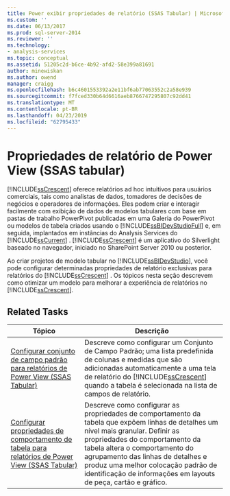 ```yaml
---
title: Power exibir propriedades de relatório (SSAS Tabular) | Microsoft Docs
ms.custom: ''
ms.date: 06/13/2017
ms.prod: sql-server-2014
ms.reviewer: ''
ms.technology:
- analysis-services
ms.topic: conceptual
ms.assetid: 51205c2d-b6ce-4b92-afd2-58e399a81691
author: minewiskan
ms.author: owend
manager: craigg
ms.openlocfilehash: b6c4601553392a2e11bf6ab77063552c2a58e939
ms.sourcegitcommit: f7fced330b64d6616aeb8766747295807c92dd41
ms.translationtype: MT
ms.contentlocale: pt-BR
ms.lasthandoff: 04/23/2019
ms.locfileid: "62795433"
---
```

# <a name="power-view-reporting-properties-ssas-tabular"></a>Propriedades de relatório de Power View (SSAS tabular)
  [!INCLUDE[ssCrescent](../../includes/sscrescent-md.md)] oferece relatórios ad hoc intuitivos para usuários comerciais, tais como analistas de dados, tomadores de decisões de negócios e operadores de informações. Eles podem criar e interagir facilmente com exibição de dados de modelos tabulares com base em pastas de trabalho PowerPivot publicadas em uma Galeria do PowerPivot ou modelos de tabela criados usando o [!INCLUDE[ssBIDevStudioFull](../../includes/ssbidevstudiofull-md.md)] e, em seguida, implantados em instâncias do Analysis Services do [!INCLUDE[ssCurrent](../../includes/sscurrent-md.md)] . [!INCLUDE[ssCrescent](../../includes/sscrescent-md.md)] é um aplicativo do Silverlight baseado no navegador, iniciado no SharePoint Server 2010 ou posterior.  
  
 Ao criar projetos de modelo tabular no [!INCLUDE[ssBIDevStudio](../../includes/ssbidevstudio-md.md)], você pode configurar determinadas propriedades de relatório exclusivas para relatórios do [!INCLUDE[ssCrescent](../../includes/sscrescent-md.md)] . Os tópicos nesta seção descrevem como otimizar um modelo para melhorar a experiência de relatórios no [!INCLUDE[ssCrescent](../../includes/sscrescent-md.md)].  
  
## <a name="related-tasks"></a>Related Tasks  
  
|Tópico|Descrição|  
|-----------|-----------------|  
|[Configurar conjunto de campo padrão para relatórios de Power View &#40;SSAS Tabular&#41;](power-view-configure-default-field-set-for-reports.md)|Descreve como configurar um Conjunto de Campo Padrão; uma lista predefinida de colunas e medidas que são adicionadas automaticamente a uma tela de relatório do [!INCLUDE[ssCrescent](../../includes/sscrescent-md.md)] quando a tabela é selecionada na lista de campos de relatório.|  
|[Configurar propriedades de comportamento de tabela para relatórios de Power View &#40;SSAS Tabular&#41;](power-view-configure-table-behavior-properties-for-reports.md)|Descreve como configurar as propriedades de comportamento da tabela que expõem linhas de detalhes um nível mais granular. Definir as propriedades do comportamento da tabela altera o comportamento do agrupamento das linhas de detalhes e produz uma melhor colocação padrão de identificação de informações em layouts de peça, cartão e gráfico.|  
  
  
